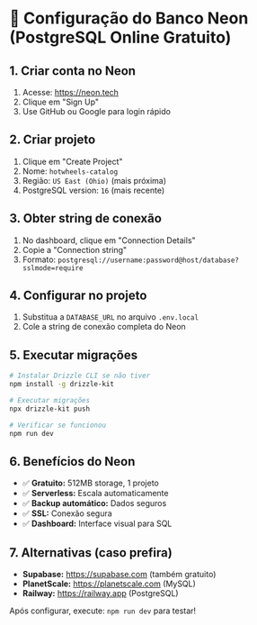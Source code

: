 # 🚀 Configuração do Banco Neon (PostgreSQL Online Gratuito)

## 1. Criar conta no Neon
1. Acesse: https://neon.tech
2. Clique em "Sign Up" 
3. Use GitHub ou Google para login rápido

## 2. Criar projeto
1. Clique em "Create Project"
2. Nome: `hotwheels-catalog`
3. Região: `US East (Ohio)` (mais próxima)
4. PostgreSQL version: `16` (mais recente)

## 3. Obter string de conexão
1. No dashboard, clique em "Connection Details"
2. Copie a "Connection string"
3. Formato: `postgresql://username:password@host/database?sslmode=require`

## 4. Configurar no projeto
1. Substitua a `DATABASE_URL` no arquivo `.env.local`
2. Cole a string de conexão completa do Neon

## 5. Executar migrações
```bash
# Instalar Drizzle CLI se não tiver
npm install -g drizzle-kit

# Executar migrações
npx drizzle-kit push

# Verificar se funcionou
npm run dev
```

## 6. Benefícios do Neon
- ✅ **Gratuito:** 512MB storage, 1 projeto
- ✅ **Serverless:** Escala automaticamente
- ✅ **Backup automático:** Dados seguros
- ✅ **SSL:** Conexão segura
- ✅ **Dashboard:** Interface visual para SQL

## 7. Alternativas (caso prefira)
- **Supabase:** https://supabase.com (também gratuito)
- **PlanetScale:** https://planetscale.com (MySQL)
- **Railway:** https://railway.app (PostgreSQL)

Após configurar, execute: `npm run dev` para testar!
